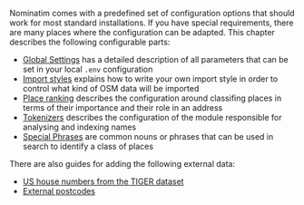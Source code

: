 Nominatim comes with a predefined set of configuration options that should
work for most standard installations. If you have special requirements, there
are many places where the configuration can be adapted. This chapter describes
the following configurable parts:

* [Global Settings](Settings.md) has a detailed description of all parameters that
  can be set in your local `.env` configuration
* [Import styles](Import-Styles.md) explains how to write your own import style
  in order to control what kind of OSM data will be imported
* [Place ranking](Ranking.md) describes the configuration around classifing
  places in terms of their importance and their role in an address
* [Tokenizers](Tokenizers.md) describes the configuration of the module
  responsible for analysing and indexing names
* [Special Phrases](Special-Phrases.md) are common nouns or phrases that
  can be used in search to identify a class of places

There are also guides for adding the following external data:

* [US house numbers from the TIGER dataset](Tiger.md)
* [External postcodes](Postcodes.md)

